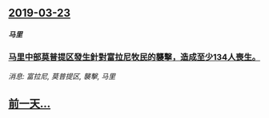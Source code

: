 ## [2019-03-23](/news/2019/03/23/index.md)

##### 马里
### [马里中部莫普提区發生針對富拉尼牧民的襲擊，造成至少134人喪生。 ](/news/2019/03/23/马里中部莫普提区發生針對富拉尼牧民的襲擊-造成至少134人喪生.md)
_消息: 富拉尼, 莫普提区, 襲擊, 马里_

## [前一天...](/news/2019/03/22/index.md)

